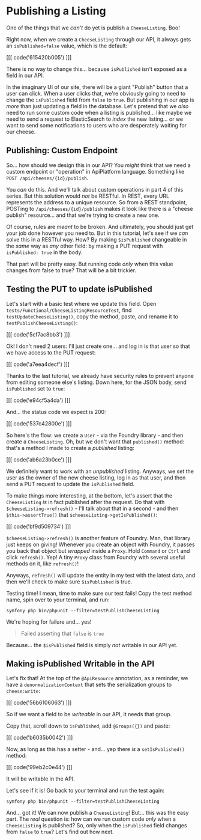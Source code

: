 # Publishing a Listing

One of the things that we *can't* do yet is publish a `CheeseListing`. Boo!

Right now, when we create a `CheeseListing` through our API, it always gets an
`isPublished=false` value, which is the default:

[[[ code('615420b005') ]]]

There is no way to change this... because `isPublished` isn't exposed as a field in
our API.

In the imaginary UI of our site, there will be a giant "Publish" button that a user
can click. When a user clicks that, we're obviously going to need to change the
`isPublished` field from `false` to `true`. But publishing in our app is *more*
than just updating a field in the database. Let's pretend that we *also* need to
run some custom code when a listing is published... like maybe we need to send a
request to ElasticSearch to *index* the new listing... or we want to send some
notifications to users who are desperately waiting for our cheese.

## Publishing: Custom Endpoint

So... how should we design this in our API? You *might* think that we need a custom
endpoint or "operation" in ApiPlatform language. Something like
`POST /api/cheeses/{id}/publish`.

You *can* do this. And we'll talk about custom operations in part 4 of this series.
But this solution would *not* be RESTful. In REST, every URL represents the address
to a unique resource. So from a REST standpoint, POSTing to
`/api/cheeses/{id}/publish` makes it look like there is a "cheese publish" resource...
and that we're trying to create a new one.

Of course, rules are *meant* to be broken. And ultimately, you should just get your
job done however you need to. But in this tutorial, let's see if we *can* solve this
in a RESTful way. How? By making `$isPublished` changeable in the *same* way as
*any* other field: by making a PUT request with `isPublished: true` in the body.

That part will be pretty easy. But running code *only* when this value changes
from false to true? That will be a bit trickier.

## Testing the PUT to update isPublished

Let's start with a basic test where we update this field. Open
`tests/Functional/CheeseListingResourceTest`, find `testUpdateCheeseListing()`, copy
the method, paste, and rename it to `testPublishCheeseListing()`:

[[[ code('5cf7ac8bb3') ]]]

Ok! I don't need 2 users: I'll just create one... and log in is that
user so that we have access to the PUT request:

[[[ code('a7eea4decf') ]]]

Thanks to the last tutorial, we already have security rules to prevent anyone
from editing someone else's listing. Down here, for the JSON body, send `isPublished`
set to `true`:

[[[ code('e94cf5a4da') ]]]

And... the status code we expect is 200:

[[[ code('537c42800e') ]]]

So here's the flow: we create a `User` - via the Foundry library - and then
create a `CheeseListing`. Oh, but we don't want that `published()` method: that's
a method I made to create a *published* listing:

[[[ code('ab6a23b0ce') ]]]

We definitely want to work with an *unpublished* listing. Anyways, we set the user
as the owner of the new cheese listing, log in as that user, and then send a PUT
request to update the `isPublished` field.

To make things more interesting, at the bottom, let's assert that the
`CheeseListing` *is* in fact published after the request. Do that with
`$cheeseListing->refresh()` - I'll talk about that in a second - and then
`$this->assertTrue()` that `$cheeseListing->getIsPublished()`:

[[[ code('bf9d509734') ]]]

`$cheeseListing->refresh()` is another feature of Foundry. Man, that
library just keeps on giving! Whenever you create an object with Foundry, it passes
you back that object but *wrapped* inside a `Proxy`. Hold `Command` or `Ctrl`
and click `refresh()`. Yep! A tiny `Proxy` class from Foundry with several
useful methods on it, like `refresh()`!

Anyways, `refresh()` will update the entity in my test with the latest data, and
then we'll check to make sure `$isPublished` is true.

Testing time! I mean, time to make sure our test fails! Copy the test method
name, spin over to your terminal, and run:

```terminal
symfony php bin/phpunit --filter=testPublishCheeseListing
```

We're hoping for failure and... yes!

> Failed asserting that `false` is `true`

Because... the `$isPublished` field is simply *not* writable in our API yet.

## Making isPublished Writable in the API

Let's fix that! At the top of the `@ApiResource` annotation, as a reminder, we
have a `denormalizationContext` that sets the serialization groups to
`cheese:write`:

[[[ code('56b6106063') ]]]

So if we want a field to be *writeable* in our API, it needs that group.

Copy that, scroll down to `isPublished`, add `@Groups({})` and paste:

[[[ code('b6035b0042') ]]]

Now, as long as this has a setter - and... yep there *is* a `setIsPublished()`
method:

[[[ code('99eb2c0e44') ]]]

It will be writable in the API.

Let's see if it is! Go back to your terminal and run the test again:

```terminal-silent
symfony php bin/phpunit --filter=testPublishCheeseListing
```

And... got it! We can now publish a `CheeseListing`! But... this
was the easy part. The *real* question is: how can we run custom code
*only* when a `CheeseListing` is published? So, only when the `isPublished`
field changes from `false` to `true`? Let's find out how next.
